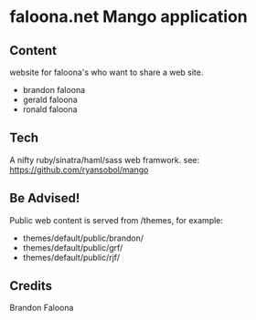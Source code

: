 faloona.net Mango application
=============================

## Content
website for faloona's who want to share a web site.
 - brandon faloona
 - gerald faloona
 - ronald faloona

## Tech
A nifty ruby/sinatra/haml/sass web framwork. see: https://github.com/ryansobol/mango

## Be Advised!
Public web content is served from /themes, for example:
 - themes/default/public/brandon/
 - themes/default/public/grf/
 - themes/default/public/rjf/

## Credits
Brandon Faloona


